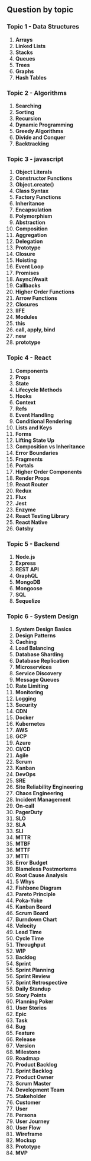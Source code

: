 ## Question by topic

### Topic 1 - Data Structures

<!-- here are the topics only -->

1. **Arrays**
2. **Linked Lists**
3. **Stacks**
4. **Queues**
5. **Trees**
6. **Graphs**
7. **Hash Tables**


### Topic 2 - Algorithms

1. **Searching**
2. **Sorting**
3. **Recursion**
4. **Dynamic Programming**
5. **Greedy Algorithms**
6. **Divide and Conquer**
7. **Backtracking**


### Topic 3 - javascript

1. **Object Literals**
2. **Constructor Functions**
3. **Object.create()**
4. **Class Syntax**
5. **Factory Functions**
6. **Inheritance**
7. **Encapsulation**
8. **Polymorphism**
9. **Abstraction**
10. **Composition**
11. **Aggregation**
12. **Delegation**
13. **Prototype**
14. **Closure**
15. **Hoisting**
16. **Event Loop**
17. **Promises**
18. **Async/Await**
19. **Callbacks**
20. **Higher Order Functions**
21. **Arrow Functions**
22. **Closures**
23. **IIFE**
24. **Modules**
25. **this**
26. **call, apply, bind**
27. **new**
28. **prototype**


### Topic 4 - React

1. **Components**
2. **Props**
3. **State**
4. **Lifecycle Methods**
5. **Hooks**
6. **Context**
7. **Refs**
8. **Event Handling**
9. **Conditional Rendering**
10. **Lists and Keys**
11. **Forms**
12. **Lifting State Up**
13. **Composition vs Inheritance**
14. **Error Boundaries**
15. **Fragments**
16. **Portals**
17. **Higher Order Components**
18. **Render Props**
19. **React Router**
20. **Redux**
21. **Flux**
22. **Jest**
23. **Enzyme**
24. **React Testing Library**
25. **React Native**
26. **Gatsby**


### Topic 5 - Backend

1. **Node.js**
2. **Express**
3. **REST API**
4. **GraphQL**
5. **MongoDB**
6. **Mongoose**
7. **SQL**
8. **Sequelize**

### Topic 6 - System Design

1. **System Design Basics**
2. **Design Patterns**
3. **Caching**
4. **Load Balancing**
5. **Database Sharding**
6. **Database Replication**
7. **Microservices**
8. **Service Discovery**
9. **Message Queues**
10. **Rate Limiting**
11. **Monitoring**
12. **Logging**
13. **Security**
14. **CDN**
15. **Docker**
16. **Kubernetes**
17. **AWS**
18. **GCP**
19. **Azure**
20. **CI/CD**
21. **Agile**
22. **Scrum**
23. **Kanban**
24. **DevOps**
25. **SRE**
26. **Site Reliability Engineering**
27. **Chaos Engineering**
28. **Incident Management**
29. **On-call**
30. **PagerDuty**
31. **SLO**
32. **SLA**
33. **SLI**
34. **MTTR**
35. **MTBF**
36. **MTTF**
37. **MTTI**
38. **Error Budget**
39. **Blameless Postmortems**
40. **Root Cause Analysis**
41. **5 Whys**
42. **Fishbone Diagram**
43. **Pareto Principle**
44. **Poka-Yoke**
45. **Kanban Board**
46. **Scrum Board**
47. **Burndown Chart**
48. **Velocity**
49. **Lead Time**
50. **Cycle Time**
51. **Throughput**
52. **WIP**
53. **Backlog**
54. **Sprint**
55. **Sprint Planning**
56. **Sprint Review**
57. **Sprint Retrospective**
58. **Daily Standup**
59. **Story Points**
60. **Planning Poker**
61. **User Stories**
62. **Epic**
63. **Task**
64. **Bug**
65. **Feature**
66. **Release**
67. **Version**
68. **Milestone**
69. **Roadmap**
70. **Product Backlog**
71. **Sprint Backlog**
72. **Product Owner**
73. **Scrum Master**
74. **Development Team**
75. **Stakeholder**
76. **Customer**
77. **User**
78. **Persona**
79. **User Journey**
80. **User Flow**
81. **Wireframe**
82. **Mockup**
83. **Prototype**
84. **MVP**



